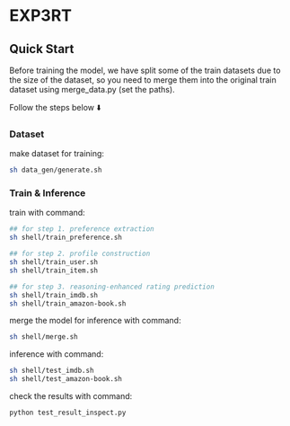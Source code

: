 # EXP3RT

## Quick Start

Before training the model, we have split some of the train datasets due to the size of the dataset, so you need to merge them into the original train dataset using merge_data.py (set the paths).

Follow the steps below ⬇️

### Dataset

make dataset for training:

```sh
sh data_gen/generate.sh
```

### Train & Inference

train with command:

```sh
## for step 1. preference extraction
sh shell/train_preference.sh

## for step 2. profile construction
sh shell/train_user.sh
sh shell/train_item.sh

## for step 3. reasoning-enhanced rating prediction
sh shell/train_imdb.sh
sh shell/train_amazon-book.sh
```

merge the model for inference with command:

```sh
sh shell/merge.sh
```

inference with command:

```sh
sh shell/test_imdb.sh
sh shell/test_amazon-book.sh
```

check the results with command:

```sh
python test_result_inspect.py
```
